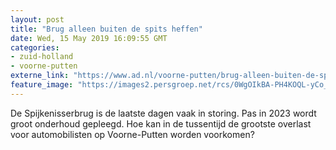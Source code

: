 ```yaml
---
layout: post
title: "Brug alleen buiten de spits heffen"
date: Wed, 15 May 2019 16:09:55 GMT
categories: 
- zuid-holland 
- voorne-putten 
externe_link: "https://www.ad.nl/voorne-putten/brug-alleen-buiten-de-spits-heffen~ad215ea59/"
feature_image: "https://images2.persgroep.net/rcs/0WgOIkBA-PH4KOQL-yCo_Hkptm8/diocontent/139705617/_fitwidth/400/?appId=21791a8992982cd8da851550a453bd7f&quality=0.7"
---
```


De Spijkenisserbrug is de laatste dagen vaak in storing. Pas in 2023 wordt groot onderhoud gepleegd. Hoe kan in de tussentijd de grootste overlast voor automobilisten op Voorne-Putten worden voorkomen?
